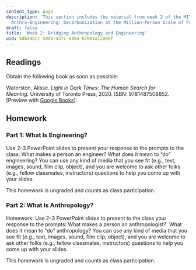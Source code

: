 ```yaml
---
content_type: page
description: 'This section includes the material from week 2 of the MIT course 21A.S01,
  Anthro-Engineering: Decarbonization at the Million-Person Scale of Fall 2023.'
draft: false
title: 'Week 2: Bridging Anthropology and Engineering'
uid: 5db44bcc-50d0-437c-8404-67004a12a05f
---
```

## Readings

Obtain the following book as soon as possible: 

Waterston, Alisse. *Light in Dark Times: The Human Search for Meaning.* University of Toronto Press, 2020. ISBN: 9781487508852. \[Preview with [Google Books](https://www.google.com/books/edition/Light_in_Dark_Times/zRABEAAAQBAJ?hl=en&gbpv=1&dq=light+in+Dark+Times:+The+Human+Search+for+Meaning&printsec=frontcover)\].

## Homework 

### Part 1: What Is Engineering?

Use 2–3 PowerPoint slides to present your response to the prompts to the class: What makes a person an engineer? What does it mean to “do” engineering? You can use any kind of media that you see fit (e.g., text, images, sound, film clip, object), and you are welcome to ask other folks (e.g., fellow classmates, instructors) questions to help you come up with your slides.

This homework is ungraded and counts as class participation.

### Part 2: What Is Anthropology?

Homework: Use 2–3 PowerPoint slides to present to the class your response to the prompts: What makes a person an anthropologist?  What does it mean to “do” anthropology? You can use any kind of media that you see fit (e.g., text, images, sound, film clip, object), and you are welcome to ask other folks (e.g., fellow classmates, instructors) questions to help you come up with your slides.

This homework is ungraded and counts as class participation.